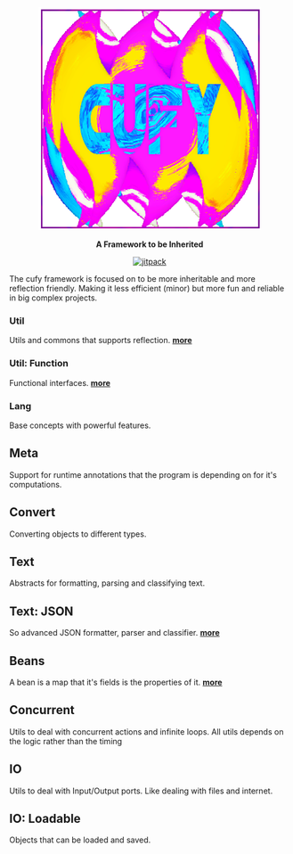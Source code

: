 <p align="center">
  <a href="https://cufyorg.github.io/">
    <img alt="cufy" src="cufy.png" width="400" height="400">
  </a>
</p>
<p align="center">
  <b>A Framework to be Inherited</b>
</p>
<p align="center">
    <a href="https://jitpack.io/#cufyorg/framework"><img alt="jitpack" src="https://jitpack.io/v/cufyorg/framework.svg"></a>
</p>

The cufy framework is focused on to be more inheritable and more reflection 
friendly. Making it less efficient (minor) but more fun and reliable in big
complex projects.

### Util
Utils and commons that supports reflection.
[<b>more</b>](web/cufy.util.md)

### Util: Function
Functional interfaces.
[<b>more</b>](web/cufy.util.function.md)

### Lang
Base concepts with powerful features.

## Meta
Support for runtime annotations that the program is depending on for it's
computations.

## Convert
Converting objects to different types.

## Text
Abstracts for formatting, parsing and classifying text.

## Text: JSON
So advanced JSON formatter, parser and classifier.
[<b>more</b>](web/cufy.text.json.md)

## Beans
A bean is a map that it's fields is the properties of it. 
[<b>more</b>](web/cufy.beans.md)

## Concurrent
Utils to deal with concurrent actions and infinite loops. All utils depends on
the logic rather than the timing

## IO
Utils to deal with Input/Output ports. Like dealing with files and internet.

## IO: Loadable
Objects that can be loaded and saved.